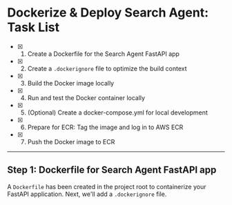 # Dockerize & Deploy Search Agent: Task List

- [x] 1. Create a Dockerfile for the Search Agent FastAPI app
- [x] 2. Create a `.dockerignore` file to optimize the build context
- [x] 3. Build the Docker image locally
- [x] 4. Run and test the Docker container locally
- [x] 5. (Optional) Create a docker-compose.yml for local development
- [x] 6. Prepare for ECR: Tag the image and log in to AWS ECR
- [x] 7. Push the Docker image to ECR

---

## Step 1: Dockerfile for Search Agent FastAPI app

A `Dockerfile` has been created in the project root to containerize your FastAPI application. Next, we'll add a `.dockerignore` file.
